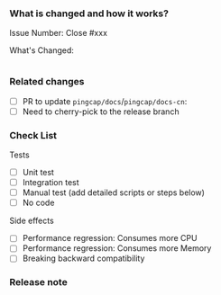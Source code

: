 <!--
Thank you for contributing to TiKV!

If you haven't already, please read TiKV's [CONTRIBUTING](https://github.com/tikv/tikv/blob/master/CONTRIBUTING.md) document.

If you're unsure about anything, just ask; somebody should be along to answer within a day or two.

PR Title Format:
1. module [, module2, module3]: what's changed
2. *: what's changed
-->

### What is changed and how it works?
<!--
Please create an issue first to describe the problem.

There MUST be one line starting with "Issue Number:  " and 
linking the relevant issues via the "close" or "ref".

For more info, check https://github.com/tikv/tikv/blob/master/CONTRIBUTING.md#linking-issues.
-->

Issue Number: Close #xxx

<!--
You could use "commit message" code block to add more description to the final commit message.
For more info, check https://github.com/tikv/tikv/blob/master/CONTRIBUTING.md#format-of-the-commit-message.
-->
What's Changed:
```commit-message

```

### Related changes

- [ ] PR to update `pingcap/docs`/`pingcap/docs-cn`:
- [ ] Need to cherry-pick to the release branch

### Check List

Tests <!-- At least one of them must be included. -->

- [ ] Unit test
- [ ] Integration test
- [ ] Manual test (add detailed scripts or steps below)
- [ ] No code

Side effects

- [ ] Performance regression: Consumes more CPU
- [ ] Performance regression: Consumes more Memory
- [ ] Breaking backward compatibility

### Release note
<!-- 
Compatibility change, improvement, bugfix, and new feature need a release note.

Please refer to [Release Notes Language Style Guide](https://pingcap.github.io/tidb-dev-guide/contribute-to-tidb/release-notes-style-guide.html) to write a quality release note.

If you don't think this PR needs a release note then fill it with None.
If this PR will be picked to release branch, then a release note is probably required.
-->

```release-note

```
